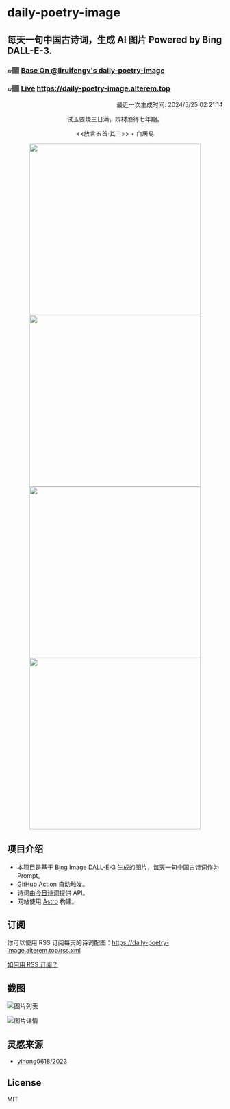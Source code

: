 
# daily-poetry-image

## 每天一句中国古诗词，生成 AI 图片 Powered by Bing DALL-E-3.

### 👉🏽 [Base On @liruifengv's daily-poetry-image](https://github.com/liruifengv/daily-poetry-image)

### 👉🏽 [Live](https://daily-poetry-image.alterem.top/) https://daily-poetry-image.alterem.top

<p align="right">
  最近一次生成时间: 2024/5/25 02:21:14
</p>
<p align="center">
试玉要烧三日满，辨材须待七年期。
</p>
<p align="center">
<<放言五首·其三>> • 白居易
</p>
<p align="center">
<img src="https://tse4.mm.bing.net/th/id/OIG3.XO3DqZ.KnNCNgMxKI.SA" height="400" width="400" />
<img src="https://tse1.mm.bing.net/th/id/OIG3.JcKXPR4VmcF8DUAfLG21" height="400" width="400" />
<img src="https://tse2.mm.bing.net/th/id/OIG3.iw73XdwVMv7c6Vwft1mj" height="400" width="400" />
<img src="https://tse4.mm.bing.net/th/id/OIG3.OEBFVpOxIzLR6wfzCTgx" height="400" width="400" />
</p>

## 项目介绍

-   本项目是基于 [Bing Image DALL-E-3](https://www.bing.com/images/create) 生成的图片，每天一句中国古诗词作为 Prompt。
-   GitHub Action 自动触发。
-   诗词由[今日诗词](https://www.jinrishici.com/)提供 API。
-   网站使用 [Astro](https://astro.build) 构建。

## 订阅

你可以使用 RSS 订阅每天的诗词配图：https://daily-poetry-image.alterem.top/rss.xml

[如何用 RSS 订阅？](https://zhuanlan.zhihu.com/p/55026716)

## 截图

![图片列表](./screenshots/Snipaste_2023-12-28_21-00-26.png)

![图片详情](./screenshots/Snipaste_2023-12-28_21-00-53.png)

## 灵感来源

-   [yihong0618/2023](https://github.com/yihong0618/2023)

## License

MIT
